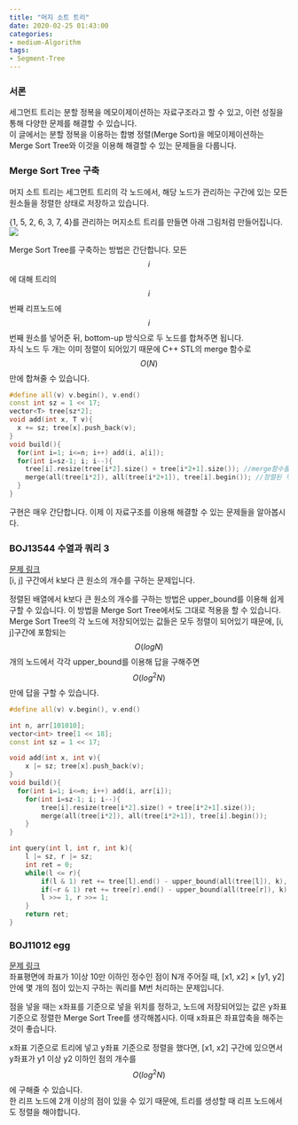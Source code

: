 ```yaml
---
title: "머지 소트 트리"
date: 2020-02-25 01:43:00
categories:
- medium-Algorithm
tags:
- Segment-Tree
---
```


### 서론
세그먼트 트리는 분할 정복을 메모이제이션하는 자료구조라고 할 수 있고, 이런 성질을 통해 다양한 문제를 해결할 수 있습니다.<br>
이 글에서는 분할 정복을 이용하는 합병 정렬(Merge Sort)을 메모이제이션하는 Merge Sort Tree와 이것을 이용해 해결할 수 있는 문제들을 다룹니다.

### Merge Sort Tree 구축
머지 소트 트리는 세그먼트 트리의 각 노드에서, 해당 노드가 관리하는 구간에 있는 모든 원소들을 정렬한 상태로 저장하고 있습니다.

{1, 5, 2, 6, 3, 7, 4}를 관리하는 머지소트 트리를 만들면 아래 그림처럼 만들어집니다.<br>
![](https://i.imgur.com/Jl1p6wU.png)

Merge Sort Tree를 구축하는 방법은 간단합니다. 모든 $$i$$에 대해 트리의 $$i$$번째 리프노드에 $$i$$번째 원소를 넣어준 뒤, bottom-up 방식으로 두 노드를 합쳐주면 됩니다.<br>
자식 노드 두 개는 이미 정렬이 되어있기 때문에 C++ STL의 merge 함수로 $$O(N)$$만에 합쳐줄 수 있습니다.

```cpp
#define all(v) v.begin(), v.end()
const int sz = 1 << 17;
vector<T> tree[sz*2];
void add(int x, T v){
  x += sz; tree[x].push_back(v);
}
void build(){
  for(int i=1; i<=n; i++) add(i, a[i]);
  for(int i=sz-1; i; i--){
    tree[i].resize(tree[i*2].size() + tree[i*2+1].size()); //merge함수를 사용하기 위해서는 공간을 미리 할당해야함
    merge(all(tree[i*2]), all(tree[i*2+1]), tree[i].begin()); //정렬된 두 개의 배열을 졍렬된 상태로 병합
  }
}
```
구현은 매우 간단합니다. 이제 이 자료구조를 이용해 해결할 수 있는 문제들을 알아봅시다.

### BOJ13544 수열과 쿼리 3
[문제 링크](http://icpc.me/13544)<br>
[i, j] 구간에서 k보다 큰 원소의 개수를 구하는 문제입니다.

정렬된 배열에서 k보다 큰 원소의 개수를 구하는 방법은 upper_bound를 이용해 쉽게 구할 수 있습니다. 이 방법을 Merge Sort Tree에서도 그대로 적용을 할 수 있습니다.<br>
Merge Sort Tree의 각 노드에 저장되어있는 값들은 모두 정렬이 되어있기 때문에, [i, j]구간에 포함되는 $$O(log N)$$개의 노드에서 각각 upper_bound를 이용해 답을 구해주면 $$O(log^2 N)$$만에 답을 구할 수 있습니다.
```cpp
#define all(v) v.begin(), v.end()

int n, arr[101010];
vector<int> tree[1 << 18];
const int sz = 1 << 17;

void add(int x, int v){
    x |= sz; tree[x].push_back(v);
}
void build(){
  for(int i=1; i<=n; i++) add(i, arr[i]);
    for(int i=sz-1; i; i--){
        tree[i].resize(tree[i*2].size() + tree[i*2+1].size());
        merge(all(tree[i*2]), all(tree[i*2+1]), tree[i].begin());
    }
}

int query(int l, int r, int k){
    l |= sz, r |= sz;
    int ret = 0;
    while(l <= r){
        if(l & 1) ret += tree[l].end() - upper_bound(all(tree[l]), k), l++;
        if(~r & 1) ret += tree[r].end() - upper_bound(all(tree[r]), k), r--;
        l >>= 1, r >>= 1;
    }
    return ret;
}
```

### BOJ11012 egg
[문제 링크](http://icpc.me/11012)<br>
좌표평면에 좌표가 1이상 10만 이하인 정수인 점이 N개 주어질 때, [x1, x2] × [y1, y2] 안에 몇 개의 점이 있는지 구하는 쿼리를 M번 처리하는 문제입니다.

점을 넣을 때는 x좌표를 기준으로 넣을 위치를 정하고, 노드에 저장되어있는 값은 y좌표 기준으로 정렬한 Merge Sort Tree를 생각해봅시다. 이때 x좌표은 좌표압축을 해주는 것이 좋습니다.

x좌표 기준으로 트리에 넣고 y좌표 기준으로 정렬을 했다면, [x1, x2] 구간에 있으면서 y좌표가 y1 이상 y2 이하인 점의 개수를 $$O(log^2 N)$$에 구해줄 수 있습니다.<br>
한 리프 노드에 2개 이상의 점이 있을 수 있기 때문에, 트리를 생성할 때 리프 노드에서도 정렬을 해야합니다.

